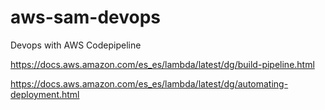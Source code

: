 # aws-sam-devops

Devops with AWS Codepipeline

https://docs.aws.amazon.com/es_es/lambda/latest/dg/build-pipeline.html

https://docs.aws.amazon.com/es_es/lambda/latest/dg/automating-deployment.html